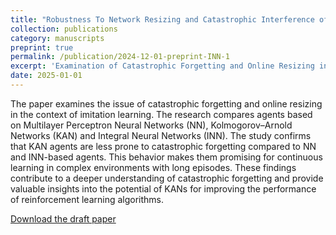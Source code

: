 ```yaml
---
title: "Robustness To Network Resizing and Catastrophic Interference of Kolmogorov-Arnold and Integral Networks in Imitation Learning"
collection: publications
category: manuscripts
preprint: true
permalink: /publication/2024-12-01-preprint-INN-1
excerpt: 'Examination of Catastrophic Forgetting and Online Resizing in Imitation Learning'
date: 2025-01-01
---
```


The paper examines the issue of catastrophic forgetting and online resizing in the context of imitation learning. The research compares agents based on Multilayer Perceptron Neural Networks (NN), Kolmogorov–Arnold Networks (KAN) and Integral Neural Networks (INN). The study confirms that KAN agents are less prone to catastrophic forgetting compared to NN and INN-based agents. This behavior makes them promising for continuous learning in complex environments with long episodes. These findings contribute to a deeper understanding of catastrophic forgetting and provide valuable insights into the potential of KANs for improving the performance of reinforcement learning algorithms. 

[Download the draft paper](/assets/pdf/2024-12-01-preprint-INN-1.pdf)